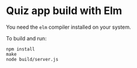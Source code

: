# Quiz app build with Elm

You need the `elm` compiler installed on your system.

To build and run:
```
npm install
make
node build/server.js
```
